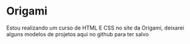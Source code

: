 # Origami
Estou realizando um curso de HTML E CSS no site da Origami, deixarei alguns modelos de projetos aqui no github para ter salvo 
